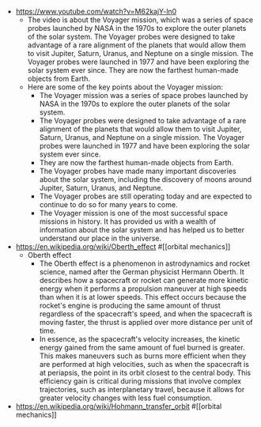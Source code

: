 - https://www.youtube.com/watch?v=M62kajY-ln0
	- The video is about the Voyager mission, which was a series of space probes launched by NASA in the 1970s to explore the outer planets of the solar system. The Voyager probes were designed to take advantage of a rare alignment of the planets that would allow them to visit Jupiter, Saturn, Uranus, and Neptune on a single mission. The Voyager probes were launched in 1977 and have been exploring the solar system ever since. They are now the farthest human-made objects from Earth.
	- Here are some of the key points about the Voyager mission:
		- The Voyager mission was a series of space probes launched by NASA in the 1970s to explore the outer planets of the solar system.
		- The Voyager probes were designed to take advantage of a rare alignment of the planets that would allow them to visit Jupiter, Saturn, Uranus, and Neptune on a single mission.
		  The Voyager probes were launched in 1977 and have been exploring the solar system ever since.
		- They are now the farthest human-made objects from Earth.
		- The Voyager probes have made many important discoveries about the solar system, including the discovery of moons around Jupiter, Saturn, Uranus, and Neptune.
		- The Voyager probes are still operating today and are expected to continue to do so for many years to come.
		- The Voyager mission is one of the most successful space missions in history. It has provided us with a wealth of information about the solar system and has helped us to better understand our place in the universe.
- https://en.wikipedia.org/wiki/Oberth_effect #[[orbital mechanics]]
	- Oberth effect
		- The Oberth effect is a phenomenon in astrodynamics and rocket science, named after the German physicist Hermann Oberth. It describes how a spacecraft or rocket can generate more kinetic energy when it performs a propulsion maneuver at high speeds than when it is at lower speeds. This effect occurs because the rocket's engine is producing the same amount of thrust regardless of the spacecraft's speed, and when the spacecraft is moving faster, the thrust is applied over more distance per unit of time.
		- In essence, as the spacecraft's velocity increases, the kinetic energy gained from the same amount of fuel burned is greater. This makes maneuvers such as burns more efficient when they are performed at high velocities, such as when the spacecraft is at periapsis, the point in its orbit closest to the central body. This efficiency gain is critical during missions that involve complex trajectories, such as interplanetary travel, because it allows for greater velocity changes with less fuel consumption.
- https://en.wikipedia.org/wiki/Hohmann_transfer_orbit #[[orbital mechanics]]